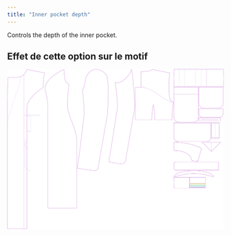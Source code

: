 ```yaml
---
title: "Inner pocket depth"
---
```


Controls the depth of the inner pocket.

## Effet de cette option sur le motif

![This image shows the effect of this option by superimposing several variants that have a different value for this option](carlita_innerpocketdepth_sample.svg "Effect of this option on the pattern")
